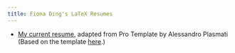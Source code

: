 ```yaml
---
title: Fiona Ding's LaTeX Resumes
---
```


* [My current resume](https://fding253.github.io/resume/ProTemplate-AlessandroPlasmati/FD_Resume.pdf), adapted from Pro Template by Alessandro Plasmati (Based on the template [here](https://www.sharelatex.com/templates/52fb8c0933621a613683ecac/).)
